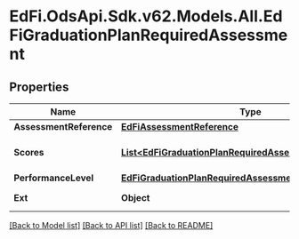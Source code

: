 # EdFi.OdsApi.Sdk.v62.Models.All.EdFiGraduationPlanRequiredAssessment

## Properties

Name | Type | Description | Notes
------------ | ------------- | ------------- | -------------
**AssessmentReference** | [**EdFiAssessmentReference**](EdFiAssessmentReference.md) |  | 
**Scores** | [**List&lt;EdFiGraduationPlanRequiredAssessmentScore&gt;**](EdFiGraduationPlanRequiredAssessmentScore.md) | An unordered collection of graduationPlanRequiredAssessmentScores. Score required to be met or exceeded. | [optional] 
**PerformanceLevel** | [**EdFiGraduationPlanRequiredAssessmentPerformanceLevel**](EdFiGraduationPlanRequiredAssessmentPerformanceLevel.md) |  | [optional] 
**Ext** | **Object** | Extensions to the GraduationPlanRequiredAssessment entity. | [optional] 

[[Back to Model list]](../README.md#documentation-for-models) [[Back to API list]](../README.md#documentation-for-api-endpoints) [[Back to README]](../README.md)

